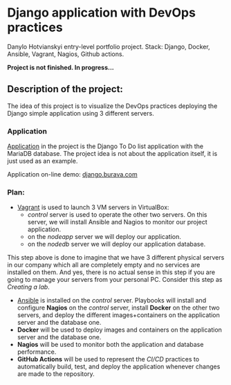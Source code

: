 # Django application with DevOps practices #
Danylo Hotvianskyi entry-level portfolio project. Stack: Django, Docker, Ansible, Vagrant, Nagios, Github actions.

**Project is not finished. In progress...**

## Description of the project: ##
The idea of this project is to visualize the DevOps practices deploying the Django simple application using 3 different servers.

### Application ###
[Application](djangoapp/README.md) in the project is the Django To Do list application with the MariaDB database. The project idea is not about the application itself, it is just used as an example. 

Application on-line demo: [django.burava.com](https://django.burava.com)

### Plan: ###
* [Vagrant](vagrant/README.md) is used to launch 3 VM servers in VirtualBox:
  * *control* server is used to operate the other two servers. On this server, we will install Ansible and Nagios to monitor our project application.
  * on the *nodeapp* server we will deploy our application.
  * on the *nodedb* server we will deploy our application database.

This step above is done to imagine that we have 3 different physical servers in our company which all are completely empty and no services are installed on them. And yes, there is no actual sense in this step if you are going to manage your servers from your personal PC. Consider this step as *Creating a lab*.
* [Ansible](vagrant/ansible/README.md) is installed on the *control* server. Playbooks will install and configure **Nagios** on the *control* server, install **Docker** on the other two servers, and deploy the different images+containers on the application server and the database one.
* **Docker** will be used to deploy images and containers on the application server and the database one.
* **Nagios** will be used to monitor both the application and database performance.
* **GitHub Actions** will be used to represent the *CI/CD* practices to automatically build, test, and deploy the application whenever changes are made to the repository.
